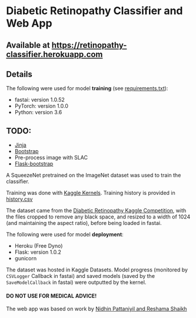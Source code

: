 # Diabetic Retinopathy Classifier and Web App

## Available at https://retinopathy-classifier.herokuapp.com

## Details

The following were used for model **training** (see [requirements.txt](requirements.txt)):    
- fastai:  version 1.0.52
- PyTorch:  version  1.0.0
- Python:  version 3.6

## TODO:
- [Jinja](https://palletsprojects.com/p/jinja/)
- [Bootstrap](https://getbootstrap.com/)
- Pre-process image with SLAC
- [Flask-bootstrap](https://pythonhosted.org/Flask-Bootstrap/)

A SqueezeNet pretrained on the ImageNet dataset was used to train the classifier.

Training was done with [Kaggle Kernels](https://kaggle.com/kernels). Training history is provided in [history.csv](notebooks/history.csv)

The dataset came from the [Diabetic Retinopathy Kaggle Competition](https://kaggle.com/c/diabetic-retinopathy-detection), with the files cropped to remove any black space, and resized to a width of 1024 (and maintaining the aspect ratio), before being loaded in fastai.

The following were used for model **deployment**:    
- Heroku (Free Dyno)
- Flask:  version 1.0.2
- gunicorn

The dataset was hosted in Kaggle Datasets. Model progress (monitored by `CSVLogger` Callback in fastai) and saved models (saved by the `SaveModelCallback` in fastai) were outputted by the kernel.

#### **DO NOT USE FOR MEDICAL ADVICE!**

The web app was based on work by [Nidhin Pattaniyil and Reshama Shaikh](https://reshamas.github.io/deploying-deep-learning-models-on-web-and-mobile/)
